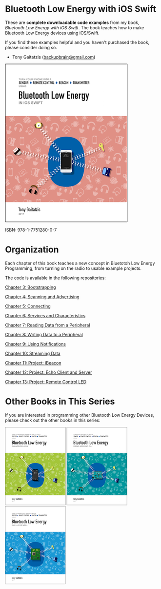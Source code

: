 # Bluetooth Low Energy with iOS Swift



These are **complete downloadable code examples** from my book, _Bluetooth Low Energy with iOS Swift_.  The book teaches how to make Bluetooth Low Energy devices using iOS/Swift.  

If you find these examples helpful and you haven't purchased the book, please consider doing so.

- Tony Gaitatzis (<backupbrain@gmail.com>)

![BookCover](Bluetooth%20Low%20Energy%20in%20iOS%20Swift%20Cover.png)

ISBN: 978-1-7751280-0-7


Organization
============
Each chapter of this book teaches a new concept in Bluetotoh Low Energy Programming, from turning on the radio to usable example projects.

The code is available in the following repositories:

[Chapter 3: Bootstrapping](https://github.com/BluetoothLowEnergyIniOSSwift/Chapter03)

[Chapter 4: Scanning and Advertising](https://github.com/BluetoothLowEnergyIniOSSwift/Chapter04)

[Chapter 5: Connecting](https://github.com/BluetoothLowEnergyIniOSSwift/Chapter05)

[Chapter 6: Services and Characteristics](https://github.com/BluetoothLowEnergyIniOSSwift/Chapter06)

[Chapter 7: Reading Data from a Peripheral](https://github.com/BluetoothLowEnergyIniOSSwift/Chapter07)

[Chapter 8: Writing Data to a Peripheral](https://github.com/BluetoothLowEnergyIniOSSwift/Chapter08)

[Chapter 9: Using Notifications](https://github.com/BluetoothLowEnergyIniOSSwift/Chapter09)

[Chapter 10: Streaming Data](https://github.com/BluetoothLowEnergyIniOSSwift/Chapter10)

[Chapter 11: Project: iBeacon](https://github.com/BluetoothLowEnergyIniOSSwift/Chapter11)

[Chapter 12: Project: Echo Client and Server](https://github.com/BluetoothLowEnergyIniOSSwift/Chapter12)

[Chapter 13: Project: Remote Control LED](https://github.com/BluetoothLowEnergyIniOSSwift/Chapter13)



Other Books in This Series
===========================
If you are interested in programming other Bluetooth Low Energy Devices, please check out the other books in this series:


![Bluetooth Low Energy in Android Java](Other%20Books/Bluetooth%20Low%20Energy%20in%20Android%20Java.png)
![Bluetooth Low Energy in Arduino C++](Other%20Books/Bluetooth%20Low%20Energy%20in%20Arduino%20C%2B%2B.png)
![Bluetooth Low Energy in C++ for nRFx](Other%20Books/Bluetooth%20Low%20Energy%20in%20C%2B%2B%20for%20nRFx.png)